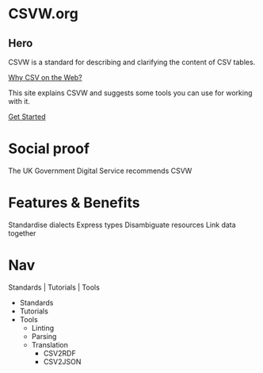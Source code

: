 # CSVW.org


## Hero

CSVW is a standard for describing and clarifying the content of CSV tables.

[Why CSV on the Web?]()

This site explains CSVW and suggests some tools you can use for working with it.

[Get Started]()

# Social proof

The UK Government Digital Service recommends CSVW

# Features & Benefits

Standardise dialects
Express types
Disambiguate resources
Link data together


# Nav

Standards | Tutorials | Tools

- Standards
- Tutorials
- Tools
  - Linting
  - Parsing
  - Translation
    - CSV2RDF
    - CSV2JSON

    
